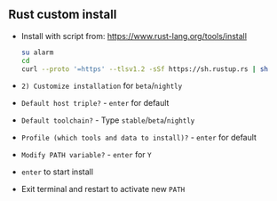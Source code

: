 Rust custom install
---

- Install with script from: https://www.rust-lang.org/tools/install

	```sh
	su alarm
	cd
	curl --proto '=https' --tlsv1.2 -sSf https://sh.rustup.rs | sh
	```
- `2) Customize installation` for `beta`/`nightly`
- `Default host triple?` - `enter` for default
- `Default toolchain?` - Type `stable`/`beta`/`nightly`
- `Profile (which tools and data to install)?` - `enter` for default
- `Modify PATH variable?` - `enter` for `Y`
- `enter` to start install
- Exit terminal and restart to activate new `PATH`
